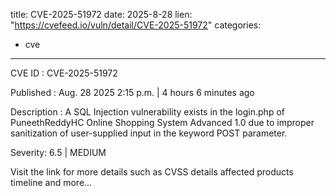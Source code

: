  
title: CVE-2025-51972
date: 2025-8-28
lien: "https://cvefeed.io/vuln/detail/CVE-2025-51972"
categories:
  - cve
---

CVE ID : CVE-2025-51972

Published :  Aug. 28
2025
2:15 p.m. | 4 hours
6 minutes ago

Description : A SQL Injection vulnerability exists in the login.php of PuneethReddyHC Online Shopping System Advanced 1.0 due to improper sanitization of user-supplied input in the keyword POST parameter.

Severity: 6.5 | MEDIUM

Visit the link for more details
such as CVSS details
affected products
timeline
and more...
